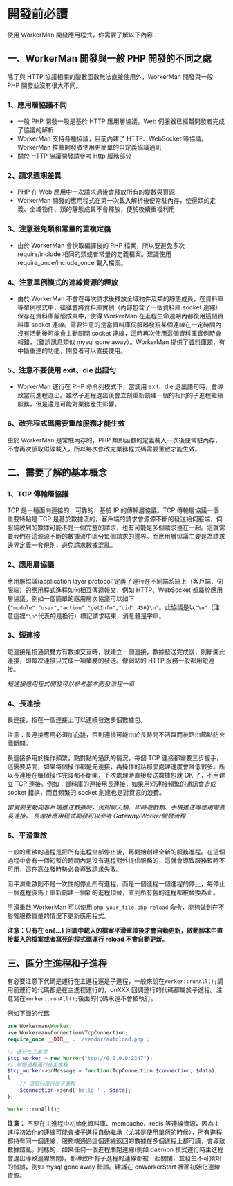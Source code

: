 # 開發前必讀

使用 WorkerMan 開發應用程式，你需要了解以下內容：

## 一、WorkerMan 開發與一般 PHP 開發的不同之處

除了與 HTTP 協議相關的變數函數無法直接使用外，WorkerMan 開發與一般 PHP 開發並沒有很大不同。

### 1、應用層協議不同
* 一般 PHP 開發一般是基於 HTTP 應用層協議，Web 伺服器已經幫開發者完成了協議的解析
* WorkerMan 支持各種協議，目前內建了 HTTP、WebSocket 等協議。WorkerMan 推薦開發者使用更簡單的自定義協議通訊
* 關於 HTTP 協議開發請參考 [Http 服務部分](../http/request.md)

### 2、請求週期差異
* PHP 在 Web 應用中一次請求過後會釋放所有的變數與資源
* WorkerMan 開發的應用程式在第一次載入解析後便常駐內存，使得類的定義、全域物件、類的靜態成員不會釋放，便於後續重複利用

### 3、注意避免類和常量的重複定義
* 由於 WorkerMan 會快取編譯後的 PHP 檔案，所以要避免多次 require/include 相同的類或者常量的定義檔案。建議使用 require_once/include_once 載入檔案。

### 4、注意單例模式的連線資源的釋放
* 由於 WorkerMan 不會在每次請求後釋放全域物件及類的靜態成員，在資料庫等單例模式中，往往會將資料庫實例（內部包含了一個資料庫 socket 連線）保存在資料庫靜態成員中，使得 WorkerMan 在進程生命週期內都復用這個資料庫 socket 連線。需要注意的是當資料庫伺服器發現某個連線在一定時間內沒有活動後可能會主動關閉 socket 連線，這時再次使用這個資料庫實例時會報錯，（錯誤訊息類似 mysql gone away）。WorkerMan 提供了[資料庫類](../components/workerman-mysql.md)，有中斷重連的功能，開發者可以直接使用。

### 5、注意不要使用 exit、die 出語句
* WorkerMan 運行在 PHP 命令列模式下，當調用 exit、die 退出語句時，會導致當前進程退出。雖然子進程退出後會立刻重新創建一個的相同的子進程繼續服務，但是還是可能對業務產生影響。

### 6、改完程式碼需要重啟服務才能生效
由於 WorkerMan 是常駐內存的，PHP 類即函數的定義載入一次後便常駐內存，不會再次讀取磁碟載入，所以每次修改完業務程式碼需要重啟才能生效。

## 二、需要了解的基本概念

### 1、TCP 傳輸層協議
TCP 是一種面向連接的、可靠的、基於 IP 的傳輸層協議。TCP 傳輸層協議一個重要特點是 TCP 是基於數據流的，客戶端的請求會源源不斷的發送給伺服端，伺服端收到的數據可能不是一個完整的請求，也有可能是多個請求連在一起。這就需要我們在這源源不斷的數據流中區分每個請求的邊界。而應用層協議主要是為請求邊界定義一套規則，避免請求數據混亂。

### 2、應用層協議

應用層協議(application layer protocol)定義了運行在不同端系統上（客戶端、伺服端）的應用程式進程如何相互傳遞報文，例如 HTTP、WebSocket 都屬於應用層協議。例如一個簡單的應用層次協議可以如下```{"module":"user","action":"getInfo","uid":456}\n"```。此協議是以```"\n"```（注意這裡```"\n"```代表的是換行）標記請求結束，消息體是字串。

### 3、短連接

短連接是指通訊雙方有數據交互時，就建立一個連接，數據發送完成後，則斷開此連接，即每次連接只完成一項業務的發送。像網站的 HTTP 服務一般都用短連接。

*短連接應用程式開發可以參考基本開發流程一章*

### 4、長連接

長連接，指在一個連接上可以連續發送多個數據包。

注意：長連接應用必須加[心跳](../faq/heartbeat.md)，否則連接可能由於長時間不活躍而被路由節點防火牆斷開。

長連接多用於操作頻繁，點對點的通訊的情況。每個 TCP 連接都需要三步握手，這需要時間，如果每個操作都是先連接，再操作的話那麼處理速度會降低很多。所以長連接在每個操作完後都不斷開，下次處理時直接發送數據包就 OK 了，不用建立 TCP 連接。例如：資料庫的連接用長連接，如果用短連接頻繁的通訊會造成 socket 錯誤，而且頻繁的 socket 創建也是對資源的浪費。

*當需要主動向客戶端推送數據時，例如聊天類、即時遊戲類、手機推送等應用需要長連接。* 
*長連接應用程式開發可以參考 Gateway/Worker開發流程*

### 5、平滑重啟

一般的重啟的過程是把所有進程全部停止後，再開始創建全新的服務進程。在這個過程中會有一個短暫的時間內是沒有進程對外提供服務的，這就會導致服務暫時不可用，這在高並發時勢必會導致請求失敗。

而平滑重啟則不是一次性的停止所有進程，而是一個進程一個進程的停止，每停止一個進程後馬上重新創建一個新的進程頂替，直到所有舊的進程都被替換為止。

平滑重啟 WorkerMan 可以使用 ```php your_file.php reload``` 命令，能夠做到在不影響服務質量的情況下更新應用程式。

**注意：只有在 on{...} 回調中載入的檔案平滑重啟後才會自動更新，啟動腳本中直接載入的檔案或者寫死的程式碼運行 reload 不會自動更新。**

## 三、區分主進程和子進程
有必要注意下代碼是運行在主進程還是子進程，一般來說在```Worker::runAll();```調用前運行的代碼都是在主進程運行的，onXXX 回調運行的代碼都屬於子進程。注意寫在```Worker::runAll();```後面的代碼永遠不會被執行。

例如下面的代碼
```php
use Workerman\Worker;
use Workerman\Connection\TcpConnection;
require_once __DIR__ . '/vendor/autoload.php';

// 運行在主進程
$tcp_worker = new Worker("tcp://0.0.0.0:2347");
// 賦值過程運行在主進程
$tcp_worker->onMessage = function(TcpConnection $connection, $data)
{
    // 這部分運行在子進程
    $connection->send('hello ' . $data);
};

Worker::runAll();
```

**注意：** 不要在主進程中初始化資料庫、memcache、redis 等連線資源，因為主進程初始化的連線可能會被子進程自動繼承（尤其是使用單例的時候），所有進程都持有同一個連線，服務端通過這個連線返回的數據在多個進程上都可讀，會導致數據錯亂。同樣的，如果任何一個進程關閉連線(例如 daemon 模式運行時主進程會退出導致連線關閉)，都導致所有子進程的連線都被一起關閉，並發生不可預知的錯誤，例如 mysql gone away 錯誤。建議在 onWorkerStart 裡面初始化連線資源。
